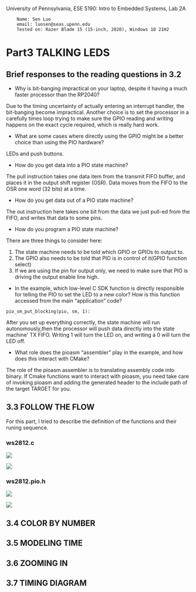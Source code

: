 University of Pennsylvania, ESE 5190: Intro to Embedded Systems, Lab 2A


        Name: Sen Luo
        email: luosen@seas.upenn.edu
        Tested on: Razer Blade 15 (15-inch, 2020), Windows 10 21H2

# Part3 TALKING LEDS

## Brief responses to the reading questions in 3.2

- Why is bit-banging impractical on your laptop, despite it having a much faster processor than the RP2040? 

Due to the timing uncertainty of actually entering an interrupt handler, the bit-banging become impractical. Another choice is to set the processor in a carefully times loop trying to make sure the GPIO reading and writing happens on the exact cycle required, which is really hard work. 

- What are some cases where directly using the GPIO might be a better choice than using the PIO hardware?  

LEDs and push buttons.

- How do you get data into a PIO state machine? 

The pull instruction takes one data item from the transmit FIFO buffer, and places it in the output shift register (OSR). Data moves from the FIFO to the OSR one word (32 bits) at a time.

- How do you get data out of a PIO state machine?

The out instruction here takes one bit from the data we just pull-ed from the FIFO, and writes that data to some pins.

- How do you program a PIO state machine? 

There are three things to consider here:
1. The state machine needs to be told which GPIO or GPIOs to output to. 
2. The GPIO also needs to be told that PIO is in control of it(GPIO function select)
3. If we are using the pin for output only, we need to make sure that PIO is driving the output enable line high. 

- In the example, which low-level C SDK function is directly responsible for telling the PIO to set the LED to a new color? How is this function accessed from the main “application” code? 

```
pio_sm_put_blocking(pio, sm, 1):
```
After you set up everything correctly, the state machine will run autonomously,then the processor will push data directly into the state machine' TX FIFO. Writing 1 will turn the LED on, and writing a 0 will turn the LED off. 

- What role does the pioasm “assembler” play in the example, and how does this interact with CMake? 

The role of the pioasm assembler is to translating assembly code into binary. If Cmake functions want to interact with pioasm, you need take care of invoking pioasm and adding the generated header to the include path of the target TARGET for you. 

## 3.3 FOLLOW THE FLOW
For this part, I tried to describe the definition of the functions and their runing sequence.
### ws2812.c
![](https://github.com/SEN316/ese5190-2022-lab2-into-the-void-star/blob/main/ws2812.c1.jpg)

![](https://github.com/SEN316/ese5190-2022-lab2-into-the-void-star/blob/main/ws2812.c2.jpg)

### ws2812.pio.h
![](https://github.com/SEN316/ese5190-2022-lab2-into-the-void-star/blob/main/ws2812.pio.h1.jpg)

![](https://github.com/SEN316/ese5190-2022-lab2-into-the-void-star/blob/main/ws2812.pio.h2.jpg)

## 3.4 COLOR BY NUMBER

## 3.5 MODELING TIME

## 3.6 ZOOMING IN 

## 3.7 TIMING DIAGRAM
